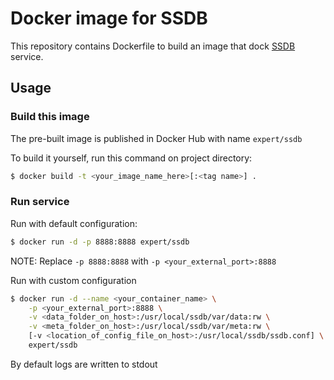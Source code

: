# Docker image for SSDB

This repository contains Dockerfile to build an image that dock [SSDB](http://ssdb.io/) service.

## Usage

### Build this image

The pre-built image is published in Docker Hub with name `expert/ssdb`

To build it yourself, run this command on project directory:
```sh
$ docker build -t <your_image_name_here>[:<tag name>] .
```

### Run service
Run with default configuration:
```sh
$ docker run -d -p 8888:8888 expert/ssdb 
```
NOTE: Replace `-p 8888:8888` with `-p <your_external_port>:8888`

Run with custom configuration
```sh
$ docker run -d --name <your_container_name> \
	-p <your_external_port>:8888 \
	-v <data_folder_on_host>:/usr/local/ssdb/var/data:rw \
	-v <meta_folder_on_host>:/usr/local/ssdb/var/meta:rw \
	[-v <location_of_config_file_on_host>:/usr/local/ssdb/ssdb.conf] \
	expert/ssdb
```

By default logs are written to stdout
